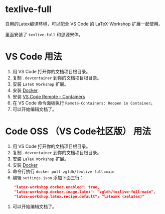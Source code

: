 # texlive-full
自用的Latex编译环境，可以配合 VS Code 的 LaTeX-Workshop 扩展一起使用。

里面安装了 `texlive-full` 和思源宋体。

# VS Code 用法

1. 用 VS Code 打开你的文档项目根目录。
2. 复制 `.devcontainer` 到你的文档项目根目录。
3. 安装 `LaTeX Workshop` 扩展。
4. 安装 [Docker](https://www.docker.com/products/docker-desktop)
5. 安装 [VS Code Remote - Containers](https://marketplace.visualstudio.com/items?itemName=ms-vscode-remote.remote-containers)
6. 在 VS Code 命令面板执行 `Remote-Containers: Reopen in Container`。
6. 可以开始编辑文档了。

# Code OSS （VS Code社区版） 用法

1. 用 VS Code 打开你的文档项目根目录。
2. 复制 `.devcontainer` 到你的文档项目根目录。
3. 安装 `LaTeX Workshop` 扩展。
4. 安装 [Docker](https://www.docker.com/products/docker-desktop)
5. 命令行执行 `docker pull zgldh/texlive-full:main`
6. 编辑 `settings.json` 添加下面三行：
  ```json
      "latex-workshop.docker.enabled": true,
      "latex-workshop.docker.image.latex": "zgldh/texlive-full:main",
      "latex-workshop.latex.recipe.default": "latexmk (xelatex)"
  ```
1. 可以开始编辑文档了。
